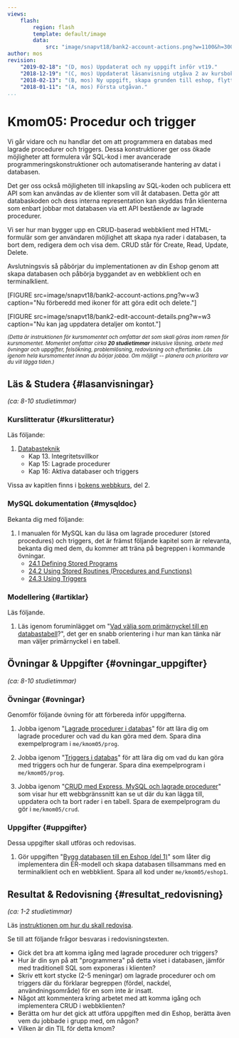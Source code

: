 ```yaml
---
views:
    flash:
        region: flash
        template: default/image
        data:
            src: "image/snapvt18/bank2-account-actions.png?w=1100&h=300&cf&c=600,270,5,0&f=grayscale&f1=pixelate,3,1"
author: mos
revision:
    "2019-02-18": "(D, mos) Uppdaterat och ny uppgift inför vt19."
    "2018-12-19": "(C, mos) Uppdaterat läsanvisning utgåva 2 av kursbok."
    "2018-02-13": "(B, mos) Ny uppgift, skapa grunden till eshop, flyttad från kmom04."
    "2018-01-11": "(A, mos) Första utgåvan."
...
```

Kmom05: Procedur och trigger
====================================

Vi går vidare och nu handlar det om att programmera en databas med <!--inbyggda integritetsregler, -->lagrade procedurer och triggers. Dessa konstruktioner ger oss ökade möjligheter att formulera vår SQL-kod i mer avancerade programmeringskonstruktioner och automatiserande hantering av datat i databasen.

Det ger oss också möjligheten till inkapsling av SQL-koden och publicera ett API som kan användas av de klienter som vill åt databasen. Detta gör att databaskoden och dess interna representation kan skyddas från klienterna som enbart jobbar mot databasen via ett API bestående av lagrade procedurer.

Vi ser hur man bygger upp en CRUD-baserad webbklient med HTML-formulär som ger användaren möjlighet att skapa nya rader i databasen, ta bort dem, redigera dem och visa dem. CRUD står för Create, Read, Update, Delete.

Avslutningsvis så påbörjar du implementationen av din Eshop genom att skapa databasen och påbörja byggandet av en webbklient och en terminalklient.

<!--more-->

[FIGURE src=image/snapvt18/bank2-account-actions.png?w=w3 caption="Nu förberedd med ikoner för att göra edit och delete."]

[FIGURE src=image/snapvt18/bank2-edit-account-details.png?w=w3 caption="Nu kan jag uppdatera detaljer om kontot."]


<small><i>(Detta är instruktionen för kursmomentet och omfattar det som skall göras inom ramen för kursmomentet. Momentet omfattar cirka **20 studietimmar** inklusive läsning, arbete med övningar och uppgifter, felsökning, problemlösning, redovisning och eftertanke. Läs igenom hela kursmomentet innan du börjar jobba. Om möjligt -- planera och prioritera var du vill lägga tiden.)</i></small>



Läs &amp; Studera  {#lasanvisningar}
---------------------------------

*(ca: 8-10 studietimmar)*


### Kurslitteratur {#kurslitteratur}

Läs följande:

1. [Databasteknik](kunskap/boken-databasteknik)
    * Kap 13. Integritetsvillkor
    * Kap 15: Lagrade procedurer
    * Kap 16: Aktiva databaser och triggers

Vissa av kapitlen finns i [bokens webbkurs](http://www.databasteknik.se/webbkursen/), del 2.



### MySQL dokumentation {#mysqldoc}

Bekanta dig med följande:

1. I manualen för MySQL kan du läsa om lagrade procedurer (stored procedures) och triggers, det är främst följande kapitel som är relevanta, bekanta dig med dem, du kommer att träna på begreppen i kommande övningar.
    * [24.1 Defining Stored Programs](https://dev.mysql.com/doc/refman/8.0/en/stored-programs-defining.html)
    * [24.2 Using Stored Routines (Procedures and Functions)](https://dev.mysql.com/doc/refman/8.0/en/stored-routines.html)
    * [24.3 Using Triggers](https://dev.mysql.com/doc/refman/8.0/en/triggers.html)



### Modellering {#artiklar}

Läs följande.

1. Läs igenom foruminlägget om "[Vad välja som primärnyckel till en databastabell](t/6439)?", det ger en snabb orientering i hur man kan tänka när man väljer primärnyckel i en tabell.



Övningar & Uppgifter  {#ovningar_uppgifter}
-------------------------------------------

*(ca: 8-10 studietimmar)*



### Övningar {#ovningar}

Genomför följande övning för att förbereda inför uppgifterna.

1. Jobba igenom "[Lagrade procedurer i databas](kunskap/lagrade-procedurer-i-databas)" för att lära dig om lagrade procedurer och vad du kan göra med dem. Spara dina exempelprogram i `me/kmom05/prog`.

1. Jobba igenom "[Triggers i databas](kunskap/triggers-i-databas)" för att lära dig om vad du kan göra med triggers och hur de fungerar. Spara dina exempelprogram i `me/kmom05/prog`.

1. Jobba igenom "[CRUD med Express, MySQL och lagrade procedurer](kunskap/crud-med-express-mysql-och-lagrade-procedurer)" som visar hur ett webbgränssnitt kan se ut där du kan lägga till, uppdatera och ta bort rader i en tabell. Spara de exempelprogram du gör i `me/kmom05/crud`.


<!--
* Loop i compound statement
* Sp anropa annan Sp.
* Hantera SP med INOUT/OUT variabler i JS
* Hantera SQL variabler in till JS
* Hantera SP med flera resultsets
-->



### Uppgifter {#uppgifter}

Dessa uppgifter skall utföras och redovisas.

1. Gör uppgiften "[Bygg databasen till en Eshop (del 1)](uppgift/bygg-databasen-till-en-eshop-del-1)" som låter dig implementera din ER-modell och skapa databasen tillsammans med en terminalklient och en webbklient. Spara all kod under `me/kmom05/eshop1`.



Resultat & Redovisning  {#resultat_redovisning}
-----------------------------------------------

*(ca: 1-2 studietimmar)*

Läs [instruktionen om hur du skall redovisa](./../redovisa).

Se till att följande frågor besvaras i redovisningstexten.

* Gick det bra att komma igång med lagrade procedurer och triggers?
* Hur är din syn på att "programmera" på detta viset i databasen, jämför med traditionell SQL som exponeras i klienten?
* Skriv ett kort stycke (2-5 meningar) om lagrade procedurer och om triggers där du förklarar begreppen (fördel, nackdel, användningsområde) för en som inte är insatt.
* Något att kommentera kring arbetet med att komma igång och implementera CRUD i webbklienten?
* Berätta om hur det gick att utföra uppgiften med din Eshop, berätta även vem du jobbade i grupp med, om någon?
* Vilken är din TIL för detta kmom?

<!--
* Ser du fördelar med inbyggda integritetsregler, ser du även nackdelar?
-->

